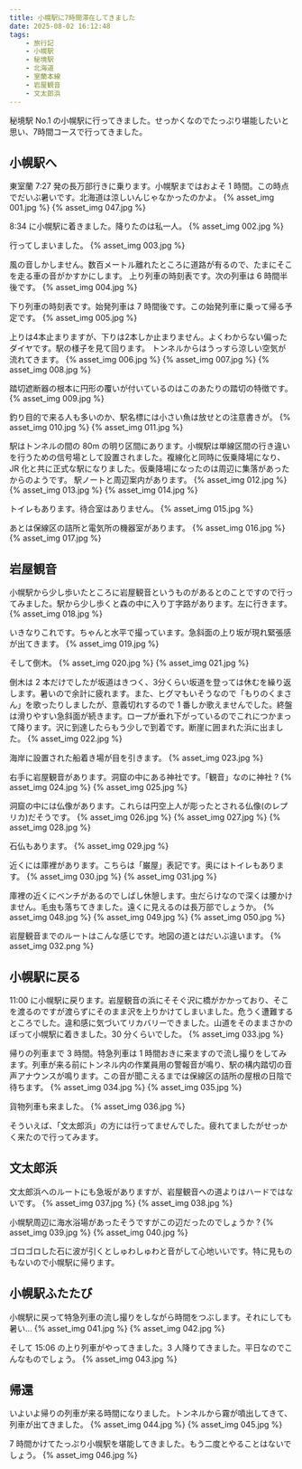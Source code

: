 ```yaml
---
title: 小幌駅に7時間滞在してきました
date: 2025-08-02 16:12:48
tags:
    - 旅行記
    - 小幌駅
    - 秘境駅
    - 北海道
    - 室蘭本線
    - 岩屋観音
    - 文太郎浜
---
```


秘境駅 No.1 の小幌駅に行ってきました。せっかくなのでたっぷり堪能したいと思い、7時間コースで行ってきました。

## 小幌駅へ

東室蘭 7:27 発の長万部行きに乗ります。小幌駅まではおよそ 1 時間。この時点でだいぶ暑いです。北海道は涼しいんじゃなかったのかよ。
{% asset_img 001.jpg %}
{% asset_img 047.jpg %}

8:34 に小幌駅に着きました。降りたのは私一人。
{% asset_img 002.jpg %}

行ってしまいました。
{% asset_img 003.jpg %}

風の音しかしません。数百メートル離れたところに道路が有るので、たまにそこを走る車の音がかすかにします。
上り列車の時刻表です。次の列車は 6 時間半後です。
{% asset_img 004.jpg %}

下り列車の時刻表です。始発列車は 7 時間後です。この始発列車に乗って帰る予定です。
{% asset_img 005.jpg %}

上りは4本止まりますが、下りは2本しか止まりません。よくわからない偏ったダイヤです。駅の様子を見て回ります。
トンネルからはうっすら涼しい空気が流れてきます。
{% asset_img 006.jpg %}
{% asset_img 007.jpg %}
{% asset_img 008.jpg %}

踏切遮断器の根本に円形の覆いが付いているのはこのあたりの踏切の特徴です。
{% asset_img 009.jpg %}

釣り目的で来る人も多いのか、駅名標には小さい魚は放せとの注意書きが。
{% asset_img 010.jpg %}
{% asset_img 011.jpg %}

駅はトンネルの間の 80m の明り区間にあります。小幌駅は単線区間の行き違いを行うための信号場として設置されました。複線化と同時に仮乗降場になり、JR 化と共に正式な駅になりました。仮乗降場になったのは周辺に集落があったからのようです。
駅ノートと周辺案内があります。
{% asset_img 012.jpg %}
{% asset_img 013.jpg %}
{% asset_img 014.jpg %}

トイレもあります。待合室はありません。
{% asset_img 015.jpg %}

あとは保線区の詰所と電気所の機器室があります。
{% asset_img 016.jpg %}
{% asset_img 017.jpg %}

## 岩屋観音

小幌駅から少し歩いたところに岩屋観音というものがあるとのことですので行ってみました。駅から少し歩くと森の中に入り丁字路があります。左に行きます。
{% asset_img 018.jpg %}

いきなりこれです。ちゃんと水平で撮っています。急斜面の上り坂が現れ緊張感が出てきます。
{% asset_img 019.jpg %}

そして倒木。
{% asset_img 020.jpg %}
{% asset_img 021.jpg %}

倒木は 2 本だけでしたが坂道はきつく、3分くらい坂道を登っては休むを繰り返します。暑いので余計に疲れます。また、ヒグマもいそうなので「もりのくまさん」を歌ったりしましたが、意義切れするので 1 番しか歌えませんでした。終盤は滑りやすい急斜面が続きます。ロープが垂れ下がっているのでこれにつかまって降ります。沢に到達したらもう少しで到着です。断崖に囲まれた浜に出ました。
{% asset_img 022.jpg %}

海岸に設置された船着き場が目を引きます。
{% asset_img 023.jpg %}

右手に岩屋観音があります。洞窟の中にある神社です。「観音」なのに神社 ?
{% asset_img 024.jpg %}
{% asset_img 025.jpg %}

洞窟の中には仏像があります。これらは円空上人が彫ったとされる仏像(のレプリカ)だそうです。
{% asset_img 026.jpg %}
{% asset_img 027.jpg %}
{% asset_img 028.jpg %}

石仏もあります。
{% asset_img 029.jpg %}

近くには庫裡があります。こちらは「巌屋」表記です。奥にはトイレもあります。
{% asset_img 030.jpg %}
{% asset_img 031.jpg %}

庫裡の近くにベンチがあるのでしばし休憩します。虫だらけなので深くは腰かけません。毛虫も落ちてきました。遠くに見えるのは長万部でしょうか。
{% asset_img 048.jpg %}
{% asset_img 049.jpg %}
{% asset_img 050.jpg %}

岩屋観音までのルートはこんな感じです。地図の道とはだいぶ違います。
{% asset_img 032.png %}


## 小幌駅に戻る

11:00 に小幌駅に戻ります。岩屋観音の浜にそそぐ沢に橋がかかっており、そこを渡るのですが渡らずにそのまま沢を上りかけてしまいました。危うく遭難するところでした。違和感に気づいてリカバリーできました。山道をそのままさかのぼって小幌駅に着きました。30 分くらいでした。
{% asset_img 033.jpg %}

帰りの列車まで 3 時間。特急列車は 1 時間おきに来ますので流し撮りをしてみます。列車が来る前にトンネル内の作業員用の警報音が鳴り、駅の構内踏切の音声アナウンスが鳴ります。この音が聞こえるまでは保線区の詰所の屋根の日陰で待ちます。
{% asset_img 034.jpg %}
{% asset_img 035.jpg %}

貨物列車も来ました。
{% asset_img 036.jpg %}

そういえば、「文太郎浜」の方には行ってませんでした。疲れてましたがせっかく来たので行ってみます。

## 文太郎浜

文太郎浜へのルートにも急坂がありますが、岩屋観音への道よりはハードではないです。
{% asset_img 037.jpg %}
{% asset_img 038.jpg %}

小幌駅周辺に海水浴場があったそうですがこの辺だったのでしょうか ?
{% asset_img 039.jpg %}
{% asset_img 040.jpg %}

ゴロゴロした石に波が引くとしゅわしゅわと音がして心地いいです。特に見ものもないので小幌駅に帰ります。

## 小幌駅ふたたび

小幌駅に戻って特急列車の流し撮りをしながら時間をつぶします。それにしても暑い…
{% asset_img 041.jpg %}
{% asset_img 042.jpg %}

そして 15:06 の上り列車がやってきました。3 人降りてきました。平日なのでこんなものでしょう。
{% asset_img 043.jpg %}

## 帰還

いよいよ帰りの列車が来る時間になりました。トンネルから霧が噴出してきて、列車が出てきました。
{% asset_img 044.jpg %}
{% asset_img 045.jpg %}

7 時間かけてたっぷり小幌駅を堪能してきました。もう二度とやることはないでしょう。
{% asset_img 046.jpg %}
